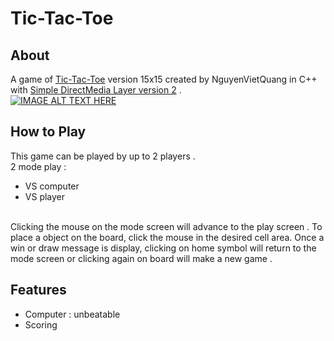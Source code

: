# Tic-Tac-Toe

## About 
A game of [Tic-Tac-Toe](https://en.wikipedia.org/wiki/Tic-tac-toe) version 15x15 created by NguyenVietQuang in C++ with [Simple DirectMedia Layer version 2](https://www.libsdl.org/) . <br> [![IMAGE ALT TEXT HERE](https://img.youtube.com/vi/a3nh0BAky9I/0.jpg)](https://www.youtube.com/watch?v=a3nh0BAky9I)


## How to Play
This game can be played by up to 2 players .<br>
2 mode play : 
- VS computer 
- VS player
<br>
Clicking the mouse on the mode screen will advance to the play screen . To place a object on the board, click the mouse in the desired cell area. Once a win or draw message is display, clicking on home symbol will return to the mode screen or clicking again on board will make a new game .

## Features 
- Computer : unbeatable 
- Scoring 
